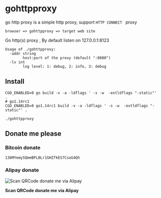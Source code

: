 # gohttpproxy

go http proxy is a simple http proxy, support `HTTP CONNECT ` proxy


```
browser => gohttpproxy => target web site
```

Go http(s) proxy , By default listen on 127.0.0.1:8123


```
Usage of ./gohttpproxy:
  -addr string
        host:port of the proxy (default ":8080")
  -lv int
        log level: 1: debug, 2: info, 3: debug

```

## Install


``` 
CGO_ENABLED=0 go build -v -a -ldflags ' -s -w  -extldflags "-static"' .
# go1.14rc1
CGO_ENABLED=0 go1.14rc1 build -v -a -ldflags ' -s -w  -extldflags "-static"' .

./gohttpproxy
```
## Donate me please

### Bitcoin donate

```
136MYemy5QmmBPLBLr1GHZfkES7CsoG4Qh
```
### Alipay donate
![Scan QRCode donate me via Alipay](https://www.netroby.com/assets/images/alipayme.jpg)

**Scan QRCode donate me via Alipay**

